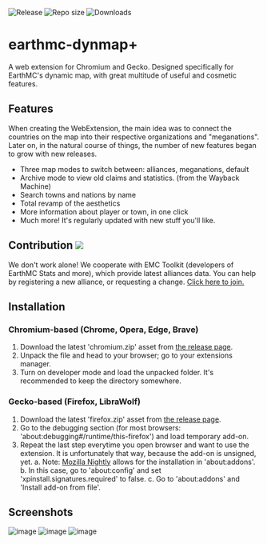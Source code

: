 ![Release](https://img.shields.io/github/v/release/3meraldK/earthmc-dynmapcolor) ![Repo size](https://img.shields.io/github/repo-size/3meraldK/earthmc-dynmapcolor) ![Downloads](https://img.shields.io/github/downloads/3meraldK/earthmc-dynmapcolor/total)

# earthmc-dynmap+
A web extension for Chromium and Gecko. Designed specifically for EarthMC's dynamic map, with great multitude of useful and cosmetic features.

## Features
When creating the WebExtension, the main idea was to connect the countries on the map into their respective organizations and "meganations". Later on, in the natural course of things, the number of new features began to grow with new releases.
* Three map modes to switch between: alliances, meganations, default
* Archive mode to view old claims and statistics. (from the Wayback Machine)
* Search towns and nations by name
* Total revamp of the aesthetics
* More information about player or town, in one click
* Much more! It's regularly updated with new stuff you'll like.

## Contribution <a href="https://discord.gg/AVtgkcRgFs"><img src="https://img.shields.io/discord/966271635894190090?logo=discord"></a>
We don't work alone! We cooperate with EMC Toolkit (developers of EarthMC Stats and more), which provide latest alliances data. You can help by registering a new alliance, or requesting a change. [Click here to join.](https://discord.gg/AVtgkcRgFs) 

## Installation
### Chromium-based (Chrome, Opera, Edge, Brave)
1. Download the latest 'chromium.zip' asset from [the release page](https://github.com/3meraldK/earthmc-dynmapcolor/releases).
2. Unpack the file and head to your browser; go to your extensions manager.
3. Turn on developer mode and load the unpacked folder. It's recommended to keep the directory somewhere.

### Gecko-based (Firefox, LibraWolf)
1. Download the latest 'firefox.zip' asset from [the release page](https://github.com/3meraldK/earthmc-dynmapcolor/releases).
2. Go to the debugging section (for most browsers: 'about:debugging#/runtime/this-firefox') and load temporary add-on.
3. Repeat the last step everytime you open browser and want to use the extension. It is unfortunately that way, because the add-on is unsigned, yet. 
a. Note: [Mozilla Nightly](https://www.mozilla.org/en-US/firefox/developer) allows for the installation in 'about:addons'.
b. In this case, go to 'about:config' and set 'xpinstall.signatures.required' to false.
c. Go to 'about:addons' and 'Install add-on from file'.

## Screenshots
![image](https://user-images.githubusercontent.com/48335651/223814076-56ca9015-800b-4ed0-a55e-0e7c3017f876.png)
![image](https://user-images.githubusercontent.com/48335651/223814282-913a1871-1d04-4f4a-91a4-68536ceefc1c.png)
![image](https://user-images.githubusercontent.com/48335651/223813990-7d701630-4c8e-4ed6-9802-764abb8fb73b.png)